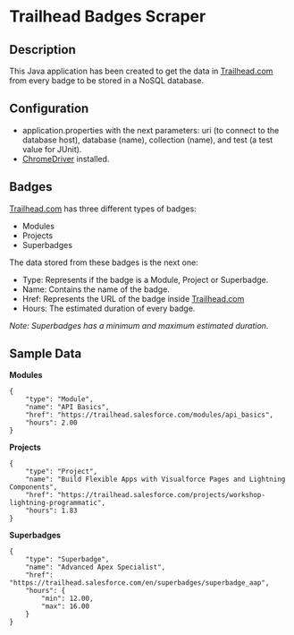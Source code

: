 # Trailhead Badges Scraper

## Description

This Java application has been created to get the data in [Trailhead.com](https://trailhead.salesforce.com)
from every badge to be stored in a NoSQL database.

## Configuration

* application.properties with the next parameters: uri (to connect to the database host), database (name),
collection (name), and test (a test value for JUnit).
* [ChromeDriver](https://chromedriver.storage.googleapis.com/index.html) installed.

## Badges

[Trailhead.com](https://trailhead.salesforce.com) has three different types
of badges:

* Modules
* Projects
* Superbadges

The data stored from these badges is the next one:

* Type: Represents if the badge is a Module, Project or Superbadge.
* Name: Contains the name of the badge.
* Href: Represents the URL of the badge inside [Trailhead.com](https://trailhead.salesforce.com)
* Hours: The estimated duration of every badge.

*Note: Superbadges has a minimum and maximum estimated duration.*

## Sample Data

**Modules**

    {
        "type": "Module",
        "name": "API Basics",
        "href": "https://trailhead.salesforce.com/modules/api_basics",
        "hours": 2.00
    }
    
**Projects**

    {
        "type": "Project",
        "name": "Build Flexible Apps with Visualforce Pages and Lightning Components",
        "href": "https://trailhead.salesforce.com/projects/workshop-lightning-programmatic",
        "hours": 1.83
    }
    
**Superbadges**

    {
        "type": "Superbadge",
        "name": "Advanced Apex Specialist",
        "href": "https://trailhead.salesforce.com/en/superbadges/superbadge_aap",
        "hours": {
            "min": 12.00,
            "max": 16.00
        }
    }